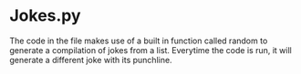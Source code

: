 # Jokes.py
The code in the file makes use of a built in function called random to generate a compilation of jokes from a list. Everytime the code is run, it will generate a different joke with its punchline.
